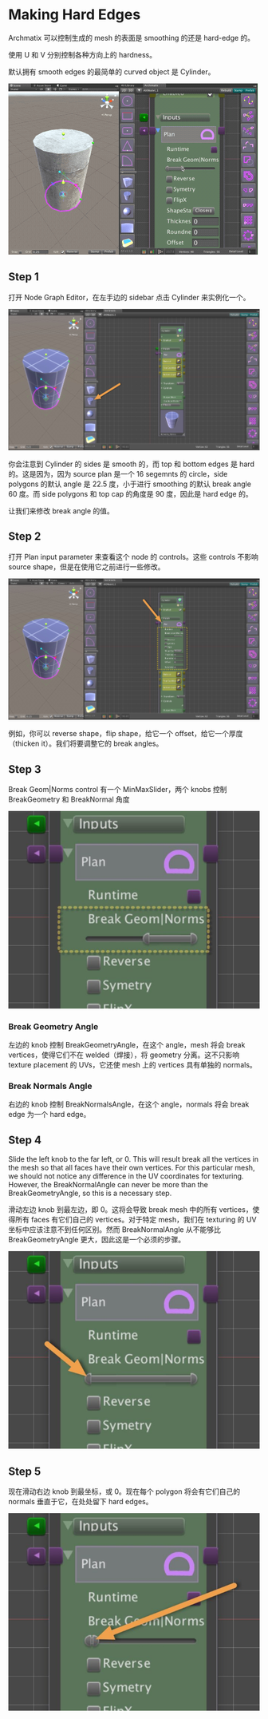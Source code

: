 # Making Hard Edges

Archmatix 可以控制生成的 mesh 的表面是 smoothing 的还是 hard-edge 的。

使用 U 和 V 分别控制各种方向上的 hardness。

默认拥有 smooth edges 的最简单的 curved object 是 Cylinder。

![HardEdges](Image/HardEdges.gif)

## Step 1

打开 Node Graph Editor，在左手边的 sidebar 点击 Cylinder 来实例化一个。

![Archimatix-2017-12-21_12-13-09_PM-1](Image/Archimatix-2017-12-21_12-13-09_PM-1.jpg)

你会注意到 Cylinder 的 sides 是 smooth 的，而 top 和 bottom edges 是 hard 的。这是因为，因为 source plan 是一个 16 segemnts 的 circle，side polygons 的默认 angle 是 22.5 度，小于进行 smoothing 的默认 break angle 60 度。而 side polygons 和 top cap 的角度是 90 度，因此是 hard edge 的。

让我们来修改 break angle 的值。

## Step 2

打开 Plan input parameter 来查看这个 node 的 controls。这些 controls 不影响 source shape，但是在使用它之前进行一些修改。

![Archimatix-2017-12-21_12-20-23_PM](Image/Archimatix-2017-12-21_12-20-23_PM.jpg)

例如，你可以 reverse shape，flip shape，给它一个 offset，给它一个厚度（thicken it）。我们将要调整它的 break angles。

## Step 3

Break Geom|Norms control 有一个 MinMaxSlider，两个 knobs 控制 BreakGeometry 和 BreakNormal 角度

![Archimatix-2017-12-21_12-27-42_PM-676x531](Image/Archimatix-2017-12-21_12-27-42_PM-676x531.jpg)

### Break Geometry Angle

左边的 knob 控制 BreakGeometryAngle，在这个 angle，mesh 将会 break vertices，使得它们不在 welded（焊接），将 geometry 分离。这不只影响 texture placement 的 UVs，它还使 mesh 上的 vertices 具有单独的 normals。

### Break Normals Angle

右边的 knob 控制 BreakNormalsAngle，在这个 angle，normals 将会 break edge 为一个 hard edge。

## Step 4

Slide the left knob to the far left, or 0. This will result break all the vertices in the mesh so that all faces have their own vertices. For this particular mesh, we should not notice any difference in the UV coordinates for texturing. However, the BreakNormalAngle can never be more than the BreakGeometryAngle, so this is a necessary step.

滑动左边 knob 到最左边，即 0。这将会导致 break mesh 中的所有 vertices，使得所有 faces 有它们自己的 vertices。对于特定 mesh，我们在 texturing 的 UV 坐标中应该注意不到任何区别。然而 BreakNormalAngle 从不能够比 BreakGeometryAngle 更大，因此这是一个必须的步骤。

![Archimatix-2017-12-21_12-27-49_PM-676x531](Image/Archimatix-2017-12-21_12-27-49_PM-676x531.jpg)

## Step 5

现在滑动右边 knob 到最坐标，或 0。现在每个 polygon 将会有它们自己的 normals 垂直于它，在处处留下 hard edges。

![Archimatix-2017-12-21_12-28-08_PM-676x531](Image/Archimatix-2017-12-21_12-28-08_PM-676x531.jpg)
